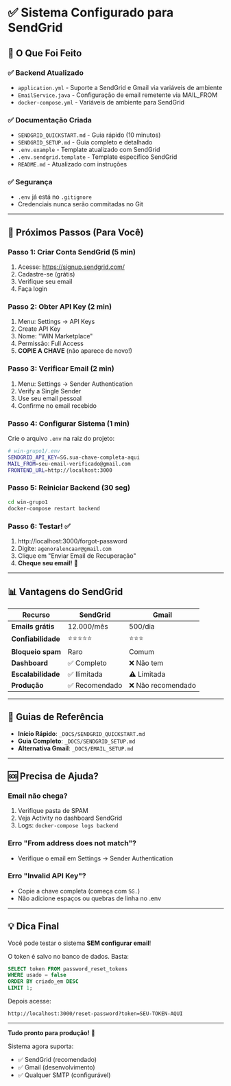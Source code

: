# ✅ Sistema Configurado para SendGrid

## 🎯 O Que Foi Feito

### ✅ Backend Atualizado
- `application.yml` - Suporte a SendGrid e Gmail via variáveis de ambiente
- `EmailService.java` - Configuração de email remetente via MAIL_FROM
- `docker-compose.yml` - Variáveis de ambiente para SendGrid

### ✅ Documentação Criada
- `SENDGRID_QUICKSTART.md` - Guia rápido (10 minutos)
- `SENDGRID_SETUP.md` - Guia completo e detalhado
- `.env.example` - Template atualizado com SendGrid
- `.env.sendgrid.template` - Template específico SendGrid
- `README.md` - Atualizado com instruções

### ✅ Segurança
- `.env` já está no `.gitignore`
- Credenciais nunca serão commitadas no Git

---

## 🚀 Próximos Passos (Para Você)

### Passo 1: Criar Conta SendGrid (5 min)
1. Acesse: https://signup.sendgrid.com/
2. Cadastre-se (grátis)
3. Verifique seu email
4. Faça login

### Passo 2: Obter API Key (2 min)
1. Menu: Settings → API Keys
2. Create API Key
3. Nome: "WIN Marketplace"
4. Permissão: Full Access
5. **COPIE A CHAVE** (não aparece de novo!)

### Passo 3: Verificar Email (2 min)
1. Menu: Settings → Sender Authentication
2. Verify a Single Sender
3. Use seu email pessoal
4. Confirme no email recebido

### Passo 4: Configurar Sistema (1 min)

Crie o arquivo `.env` na raiz do projeto:

```bash
# win-grupo1/.env
SENDGRID_API_KEY=SG.sua-chave-completa-aqui
MAIL_FROM=seu-email-verificado@gmail.com
FRONTEND_URL=http://localhost:3000
```

### Passo 5: Reiniciar Backend (30 seg)

```bash
cd win-grupo1
docker-compose restart backend
```

### Passo 6: Testar! ✅

1. http://localhost:3000/forgot-password
2. Digite: `agenoralencaar@gmail.com`
3. Clique em "Enviar Email de Recuperação"
4. **Cheque seu email!** 📧

---

## 📊 Vantagens do SendGrid

| Recurso | SendGrid | Gmail |
|---------|----------|-------|
| **Emails grátis** | 12.000/mês | 500/dia |
| **Confiabilidade** | ⭐⭐⭐⭐⭐ | ⭐⭐⭐ |
| **Bloqueio spam** | Raro | Comum |
| **Dashboard** | ✅ Completo | ❌ Não tem |
| **Escalabilidade** | ✅ Ilimitada | ⚠️ Limitada |
| **Produção** | ✅ Recomendado | ❌ Não recomendado |

---

## 📖 Guias de Referência

- **Início Rápido**: `_DOCS/SENDGRID_QUICKSTART.md`
- **Guia Completo**: `_DOCS/SENDGRID_SETUP.md`
- **Alternativa Gmail**: `_DOCS/EMAIL_SETUP.md`

---

## 🆘 Precisa de Ajuda?

### Email não chega?
1. Verifique pasta de SPAM
2. Veja Activity no dashboard SendGrid
3. Logs: `docker-compose logs backend`

### Erro "From address does not match"?
- Verifique o email em Settings → Sender Authentication

### Erro "Invalid API Key"?
- Copie a chave completa (começa com `SG.`)
- Não adicione espaços ou quebras de linha no .env

---

## 💡 Dica Final

Você pode testar o sistema **SEM configurar email**!

O token é salvo no banco de dados. Basta:
```sql
SELECT token FROM password_reset_tokens 
WHERE usado = false 
ORDER BY criado_em DESC 
LIMIT 1;
```

Depois acesse:
```
http://localhost:3000/reset-password?token=SEU-TOKEN-AQUI
```

---

**Tudo pronto para produção!** 🚀

Sistema agora suporta:
- ✅ SendGrid (recomendado)
- ✅ Gmail (desenvolvimento)
- ✅ Qualquer SMTP (configurável)
